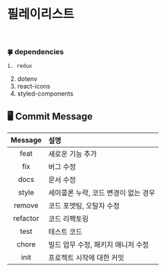 # 필레이리스트
<br />

### 🍀 dependencies
	1. redux
  2. dotenv
  3. react-icons
  4. styled-components

## 🖥️ Commit  Message  

<div align="center"> 

|Message|설명|
|:---:|:---|
|feat|새로운 기능 추가|
|fix|버그 수정|
|docs|문서 수정|
|style|세미콜론 누락, 코드 변경이 없는 경우|
|remove|코드 포맷팅, 오탈자 수정|
|refactor|코드 리팩토링|
|test|테스트 코드|
|chore |빌드 업무 수정, 패키지 매니저 수정|
|init |프로젝트 시작에 대한 커밋|
</div>
